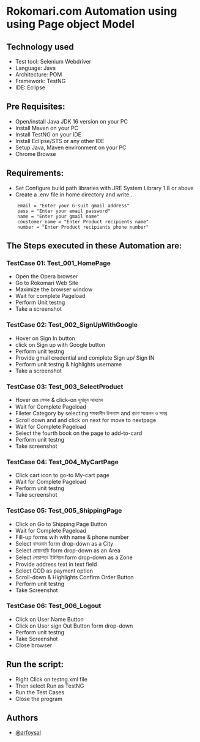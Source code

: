 
# Rokomari.com Automation using using Page object Model

## Technology used
  
- Test tool:  Selenium Webdriver 
- Language: Java  
- Architecture: POM
- Framework: TestNG
- IDE: Eclipse  
  
## Pre Requisites:
  
- Open/install Java JDK 16 version on your PC  
- Install Maven on your PC  
- Install TestNG on your IDE  
- Install Eclipse/STS or any other IDE  
- Setup Java, Maven environment on your PC  
- Chrome Browse  

## Requirements:
- Set Configure build path libraries with JRE System Library 1.8 or above 
- Create a .env file in home directory and write...  
```
    email = "Enter your G-suit gmail address"  
    pass = "Enter your email password"  
    name = "Enter your gmail name"  
    coustomer_name = "Enter Product recipients name"  
    number = "Enter Product recipients phone number"
```
## The Steps executed in these Automation are:

### TestCase 01: Test_001_HomePage

- Open the Opera browser
- Go to Rokomari Web Site
- Maximize the browser window
- Wait for complete Pageload
- Perform Unit testng 
- Take a screenshot 

### TestCase 02: Test_002_SignUpWithGoogle

- Hover on Sign In button
- click on Sign up with Google button
- Perform unit testng
- Provide gmail credential and complete Sign up/ Sign IN
- Perform unit testng & highlights username 
- Take a screenshot 

### TestCase 03: Test_003_SelectProduct
- Hover on লেখক & click-on হুমায়ূন আহমেদ
- Wait for Complete Pageload
- Fileter Category by selecting সমকালীন উপন্যাস and রচনা সংকলন ও সমগ্র
- Scroll down and and click on next for move to nextpage 
- Wait for Complete Pageload
- Select the fourth book on the page to add-to-card
- Perform unit testng
- Take screenshot

### TestCase 04: Test_004_MyCartPage

- Click cart icon to go-to My-cart page 
- Wait for Complete Pageload
- Perform unit testng
- Take screenshot

### TestCase 05: Test_005_ShippingPage

- Click on Go to Shipping Page Button
- Wait for Complete Pageload
- Fill-up forms wih with name & phone number
- Select বান্দরবান form drop-down as a City
- Select রোয়াংছড়ি form drop-down as an Area
- Select নোয়াপতং ইউনিয়ন form drop-down as a Zone
- Provide address text in text field 
- Select COD as payment option
- Scroll-down & Highlights Confirm Order Button
- Perform unit testng
- Take Screenshot

### TestCase 06: Test_006_Logout

- Click on User Name Button
- Click on User sign Out Button form drop-down 
- Perform unit testng
- Take Screenshot
- Close browser


## Run the script:
- Right Click on testng.xml file
- Then select Run as TestNG
- Run the Test Cases
- Close the program


## Authors

- [@arfoysal](https://www.github.com/arfoysal)

